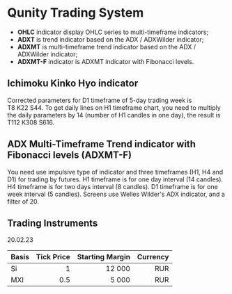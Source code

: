 # Qunity Trading System

* **OHLC** indicator display OHLC series to multi-timeframe indicators;
* **ADXT** is trend indicator based on the ADX / ADXWilder indicator;
* **ADXMT** is multi-timeframe trend indicator based on the ADX / ADXWilder indicator;
* **ADXMT-F** indicator is ADXMT indicator with Fibonacci levels.

## Ichimoku Kinko Hyo indicator

Corrected parameters for D1 timeframe of 5-day trading week is T8&nbsp;K22&nbsp;S44. To get daily lines on H1 timeframe chart, you need to multiply the daily parameters by 14 (number of H1 candles in one day), the result is T112&nbsp;K308&nbsp;S616.

## ADX Multi-Timeframe Trend indicator with Fibonacci levels (ADXMT-F)

You need use impulsive type of indicator and three timeframes (H1, H4 and D1) for trading by futures. H1 timeframe is for one day interval (14&nbsp;candles). H4 timeframe is for two days interval (8&nbsp;candles). D1 timeframe is for one week interval (5&nbsp;candles). Screens use Welles Wilder's ADX indicator, and a filter of 20.

## Trading Instruments

20.02.23

|  Basis  | Tick Price | Starting Margin | Currency |
|:------- | ----------:| ---------------:| --------:|
| Si      |          1 |          12 000 |      RUR |
| MXI     |        0.5 |           5 000 |      RUR |

